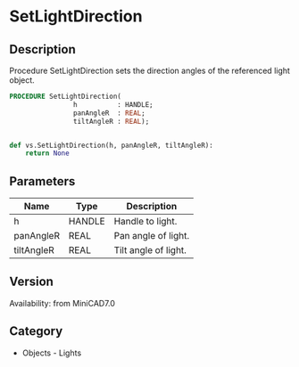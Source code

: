# SetLightDirection

## Description
Procedure SetLightDirection sets the direction angles of the referenced light object. 

```pascal
PROCEDURE SetLightDirection(
				h          : HANDLE;
				panAngleR  : REAL;
				tiltAngleR : REAL);
```

```python

def vs.SetLightDirection(h, panAngleR, tiltAngleR):
    return None
```

## Parameters
|Name|Type|Description|
|---|---|---|
|h|HANDLE|Handle to light.|
|panAngleR|REAL|Pan angle of light.|
|tiltAngleR|REAL|Tilt angle of light.|

## Version
Availability: from MiniCAD7.0
## Category
* Objects - Lights

